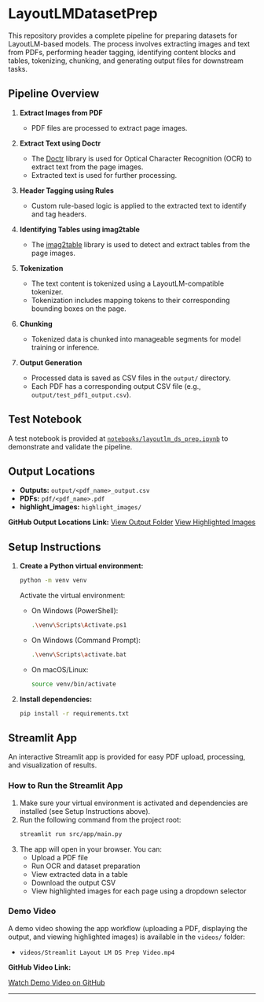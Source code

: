
# LayoutLMDatasetPrep

This repository provides a complete pipeline for preparing datasets for LayoutLM-based models. The process involves extracting images and text from PDFs, performing header tagging, identifying content blocks and tables, tokenizing, chunking, and generating output files for downstream tasks.

## Pipeline Overview

1. **Extract Images from PDF**
	- PDF files are processed to extract page images.

2. **Extract Text using Doctr**
	- The [Doctr](https://mindee.github.io/doctr/) library is used for Optical Character Recognition (OCR) to extract text from the page images.
	- Extracted text is used for further processing.

3. **Header Tagging using Rules**
	- Custom rule-based logic is applied to the extracted text to identify and tag headers.

4. **Identifying Tables using imag2table**
	- The [imag2table](https://github.com/naiveHobo/imag2table) library is used to detect and extract tables from the page images.

6. **Tokenization**
	- The text content is tokenized using a LayoutLM-compatible tokenizer.
	- Tokenization includes mapping tokens to their corresponding bounding boxes on the page.

7. **Chunking**
	- Tokenized data is chunked into manageable segments for model training or inference.

8. **Output Generation**
	- Processed data is saved as CSV files in the `output/` directory.
	- Each PDF has a corresponding output CSV file (e.g., `output/test_pdf1_output.csv`).


## Test Notebook

A test notebook is provided at [`notebooks/layoutlm_ds_prep.ipynb`](https://github.com/nimrisha26/LayoutLMDatasetPrep/blob/main/notebooks/layoutlm_ds_prep.ipynb) to demonstrate and validate the pipeline.


## Output Locations

- **Outputs:** `output/<pdf_name>_output.csv`
- **PDFs:** `pdf/<pdf_name>.pdf`
- **highlight_images:** `highlight_images/`

**GitHub Output Locations Link:**
[View Output Folder](https://github.com/nimrisha26/LayoutLMDatasetPrep/tree/main/output)
[View Highlighted Images](https://github.com/nimrisha26/LayoutLMDatasetPrep/tree/main/highlight_images)


## Setup Instructions

1. **Create a Python virtual environment:**
	 ```sh
	 python -m venv venv
	 ```
	 Activate the virtual environment:
	 - On Windows (PowerShell):
		 ```sh
		 .\venv\Scripts\Activate.ps1
		 ```
	 - On Windows (Command Prompt):
		 ```sh
		 .\venv\Scripts\activate.bat
		 ```
	 - On macOS/Linux:
		 ```sh
		 source venv/bin/activate
		 ```

2. **Install dependencies:**
	 ```sh
	 pip install -r requirements.txt
	 ```


## Streamlit App

An interactive Streamlit app is provided for easy PDF upload, processing, and visualization of results.

### How to Run the Streamlit App

1. Make sure your virtual environment is activated and dependencies are installed (see Setup Instructions above).
2. Run the following command from the project root:
	```sh
	streamlit run src/app/main.py
	```
3. The app will open in your browser. You can:
	- Upload a PDF file
	- Run OCR and dataset preparation
	- View extracted data in a table
	- Download the output CSV
	- View highlighted images for each page using a dropdown selector


### Demo Video

A demo video showing the app workflow (uploading a PDF, displaying the output, and viewing highlighted images) is available in the `videos/` folder:

- `videos/Streamlit Layout LM DS Prep Video.mp4`

**GitHub Video Link:**
<!-- Replace the URL below with your actual GitHub video link -->
[Watch Demo Video on GitHub](https://github.com/nimrisha26/LayoutLMDatasetPrep/blob/main/videos/Streamlit%20Layout%20LM%20DS%20Prep%20Video.mp4)

---

